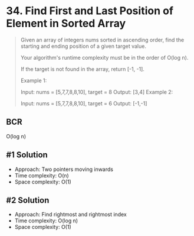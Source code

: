 # 34. Find First and Last Position of Element in Sorted Array

> Given an array of integers nums sorted in ascending order, find the starting and ending position of a given target value.
>
> Your algorithm's runtime complexity must be in the order of O(log n).
>
> If the target is not found in the array, return [-1, -1].
>
> Example 1:
>
> Input: nums = [5,7,7,8,8,10], target = 8
> Output: [3,4]
> Example 2:
>
> Input: nums = [5,7,7,8,8,10], target = 6
> Output: [-1,-1]

## BCR

O(log n)

## #1 Solution

- Approach: Two pointers moving inwards
- Time complexity: O(n)
- Space complexity: O(1)

## #2 Solution

- Approach: Find rightmost and rightmost index
- Time complexity: O(log n)
- Space complexity: O(1)
